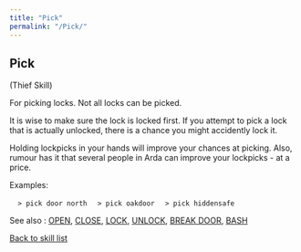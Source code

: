 ```yaml
---
title: "Pick"
permalink: "/Pick/"
---
```


## Pick

(Thief Skill)

For picking locks. Not all locks can be picked.

It is wise to make sure the lock is locked first. If you attempt to pick
a lock that is actually unlocked, there is a chance you might accidently
lock it.

Holding lockpicks in your hands will improve your chances at picking.
Also, rumour has it that several people in Arda can improve your
lockpicks - at a price.

Examples:

`  > pick door north`
`  > pick oakdoor`
`  > pick hiddensafe`

See also : [OPEN](OPEN "wikilink"), [CLOSE](CLOSE "wikilink"),
[LOCK](LOCK "wikilink"), [UNLOCK](UNLOCK "wikilink"), [BREAK
DOOR](BREAK_DOOR "wikilink"), [BASH](BASH "wikilink")

[Back to skill list](Skill "wikilink")
